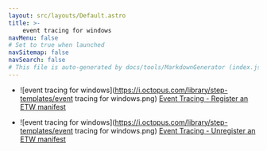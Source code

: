 ```yaml
---
layout: src/layouts/Default.astro
title: >-
    event tracing for windows
navMenu: false
# Set to true when launched
navSitemap: false
navSearch: false
# This file is auto-generated by docs/tools/MarkdownGenerator (index.js)
---
```


<ul>

<li>

![event tracing for windows](https://i.octopus.com/library/step-templates/event tracing for windows.png) [Event Tracing - Register an ETW manifest](/integrations/event-tracing-for-windows/event-tracing-register-an-etw-manifest)

</li>
        
<li>

![event tracing for windows](https://i.octopus.com/library/step-templates/event tracing for windows.png) [Event Tracing - Unregister an ETW manifest](/integrations/event-tracing-for-windows/event-tracing-unregister-an-etw-manifest)

</li>
        
</ul>
